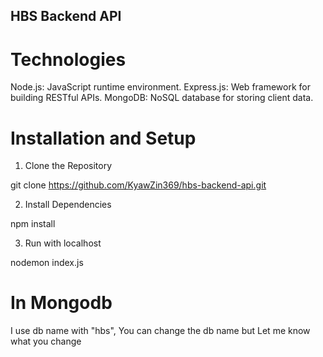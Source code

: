 ## HBS Backend API

# Technologies

Node.js: JavaScript runtime environment.
Express.js: Web framework for building RESTful APIs.
MongoDB: NoSQL database for storing client data.

# Installation and Setup

1. Clone the Repository

git clone https://github.com/KyawZin369/hbs-backend-api.git

2. Install Dependencies

npm install

3. Run with localhost

nodemon index.js

# In Mongodb

I use db name with "hbs", You can change the db name but Let me know what you change